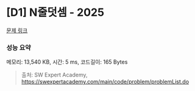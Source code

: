# [D1] N줄덧셈 - 2025 

[문제 링크](https://swexpertacademy.com/main/code/problem/problemDetail.do?contestProbId=AV5QFZtaAscDFAUq) 

### 성능 요약

메모리: 13,540 KB, 시간: 5 ms, 코드길이: 165 Bytes



> 출처: SW Expert Academy, https://swexpertacademy.com/main/code/problem/problemList.do